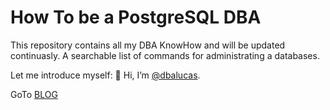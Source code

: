 # How To be a PostgreSQL DBA
This repository contains all my DBA KnowHow and will be updated continuasly. A searchable list of commands for administrating a databases.

Let me introduce myself: 👋 Hi, I’m [@dbalucas](about.md).

GoTo [BLOG](blog/index.md)